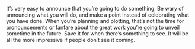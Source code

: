 

It’s very easy to announce that you’re going to do something. Be wary of announcing what you will do, and
make a point instead of celebrating what you have done. When you’re planning and plotting, that’s not the
time for pronouncements or fanfare about the great work you’re going to unveil sometime in the future. Save
it for when there’s something to see. It will be all the more impressive if people don’t see it
coming.